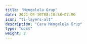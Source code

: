 ```yaml
---
title: "Mengelola Grup"
date: 2021-05-10T08:10:58+07:00
icon: "ti-layers-alt"
description: "Cara Mengelola Grup"
type: "docs"
weight: 2
---
```


